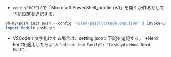 - `code $PROFILE`で「Microsoft.PowerShell_profile.ps1」を開くか作るかして下記設定を追記する。

```powershell
oh-my-posh init pwsh --config "{user-pass}\takuya.omp.json" | Invoke-Expression
Import-Module posh-git
```

- VSCodeで文字化けする場合は、setting.jsonに下記を追記する。
※Nerd Fontを適用したらよい
`"editor.fontFamily": "CaskaydiaMono Nerd Font",`
